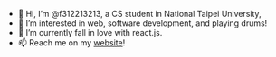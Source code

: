 - 👋 Hi, I’m @f312213213, a CS student in National Taipei University, 
- 👀 I’m interested in web, software development, and playing drums!
- 🌱 I’m currently fall in love with react.js.
- 📫 Reach me on my <a href='https://www.chiendavid.com/' target="blank">website</a>!

<!---
f312213213/f312213213 is a ✨ special ✨ repository because its `README.md` (this file) appears on your GitHub profile.
You can click the Preview link to take a look at your changes.
--->
